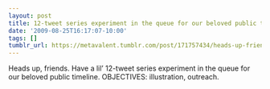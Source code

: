 ```yaml
---
layout: post
title: 12-tweet series experiment in the queue for our beloved public timeline
date: '2009-08-25T16:17:07-10:00'
tags: []
tumblr_url: https://metavalent.tumblr.com/post/171757434/heads-up-friends-have-a-lil-12-tweet-series
---
```

Heads up, friends. Have a lil’ 12-tweet series experiment in the queue for our beloved public timeline. OBJECTIVES: illustration, outreach.

